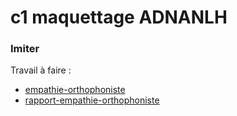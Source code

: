 # c1 maquettage ADNANLH


### Imiter

Travail à faire :
- [empathie-orthophoniste](https://github.com/cnmh/besoin/issues/121)
- [rapport-empathie-orthophoniste](https://cnmh.github.io/besoin/empathie-orthophoniste/rapport.html)
